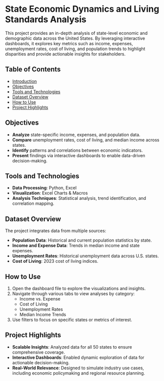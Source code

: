 # State Economic Dynamics and Living Standards Analysis

This project provides an in-depth analysis of state-level economic and demographic data across the United States. By leveraging interactive dashboards, it explores key metrics such as income, expenses, unemployment rates, cost of living, and population trends to highlight disparities and provide actionable insights for stakeholders.

## Table of Contents
- [Introduction](#state-economic-dynamics-and-living-standards-analysis)
- [Objectives](#objectives)
- [Tools and Technologies](#tools-and-technologies)
- [Dataset Overview](#dataset-overview)
- [How to Use](#how-to-use)
- [Project Highlights](#project-highlights)

## Objectives
- **Analyze** state-specific income, expenses, and population data.
- **Compare** unemployment rates, cost of living, and median income across states.
- **Identify** patterns and correlations between economic indicators.
- **Present** findings via interactive dashboards to enable data-driven decision-making.

## Tools and Technologies
- **Data Processing**: Python, Excel
- **Visualization**: Excel Charts & Macros
- **Analysis Techniques**: Statistical analysis, trend identification, and correlation mapping.

## Dataset Overview
The project integrates data from multiple sources:
- **Population Data**: Historical and current population statistics by state.
- **Income and Expense Data**: Trends in median income and state expenses.
- **Unemployment Rates**: Historical unemployment data across U.S. states.
- **Cost of Living**: 2023 cost of living indices.

## How to Use
1. Open the dashboard file to explore the visualizations and insights.
2. Navigate through various tabs to view analyses by category:
     - Income vs. Expense
     - Cost of Living
     - Unemployment Rates
     - Median Income Trends
3. Use filters to focus on specific states or metrics of interest.

## Project Highlights
- **Scalable Insights**: Analyzed data for all 50 states to ensure comprehensive coverage.
- **Interactive Dashboards**: Enabled dynamic exploration of data for actionable decision-making.
- **Real-World Relevance**: Designed to simulate industry use cases, including economic policymaking and regional resource planning.
